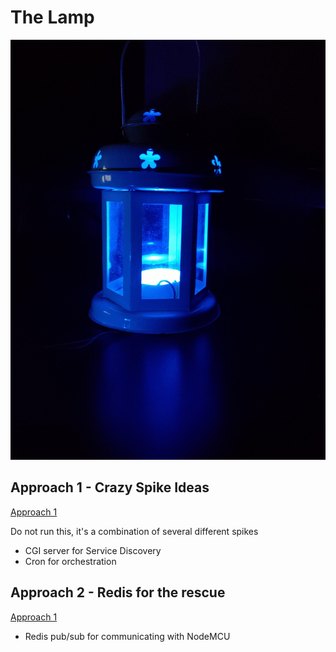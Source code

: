 # The Lamp

![The Lamp](the-lamp.jpg)

## Approach 1 - Crazy Spike Ideas

[Approach 1](./approach1/README.md)

Do not run this, it's a combination of several different spikes

- CGI server for Service Discovery
- Cron for orchestration

## Approach 2 - Redis for the rescue

[Approach 1](./approach2/README.md)

- Redis pub/sub for communicating with NodeMCU
